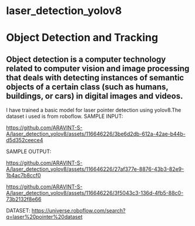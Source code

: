# laser_detection_yolov8

# Object Detection and Tracking

Object detection is a computer technology related to computer vision and image processing that deals with detecting 
instances of semantic objects of a certain class (such as humans, buildings, or cars) in digital images and videos.
------------------------------------------------------------------------------
I have trained a basic model for laser pointer detection using yolov8.The dataset i used is from roboflow.
SAMPLE INPUT:




https://github.com/ARAVINT-S-A/laser_detection_yolov8/assets/116646226/3be6d2db-612a-42ae-b44b-d5d352ceece4




SAMPLE OUTPUT:




https://github.com/ARAVINT-S-A/laser_detection_yolov8/assets/116646226/27af377e-8876-43b3-82e9-1b4ac7b8ccf0




https://github.com/ARAVINT-S-A/laser_detection_yolov8/assets/116646226/3f5043c3-136d-4fb5-88c0-73b2132f8e66



DATASET:
https://universe.roboflow.com/search?q=laser%20pointer%20dataset







